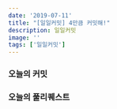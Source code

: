 ```yaml
---
date: '2019-07-11'
title: "[일일커밋] 4만큼 커밋해!"
description: 일일커밋
image: ''
tags: ['일일커밋']
---
```


### 오늘의 커밋

### 오늘의 풀리퀘스트